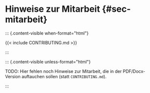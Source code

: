 # Hinweise zur Mitarbeit {#sec-mitarbeit}

::: {.content-visible when-format="html"}

{{< include CONTRIBUTING.md >}}

:::

::: {.content-visible unless-format="html"}

TODO: Hier fehlen noch Hinweise zur Mitarbeit, die in der PDF/Docx-Version auftauchen sollen (statt `CONTRIBUTING.md`).

:::
